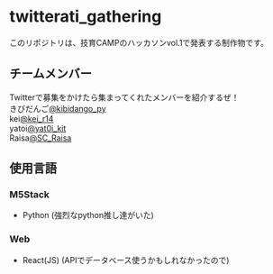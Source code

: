 # twitterati_gathering
このリポジトリは、技育CAMPのハッカソンvol.1で発表する制作物です。

## チームメンバー
Twitterで募集をかけたら集まってくれたメンバーを紹介するぜ！  
きびだんご[@kibidango_py](https://twitter.com/kibidango_py)  
kei[@kei_r14](https://twitter.com/kei_r14)  
yatoi[@yat0i_kit](https://twitter.com/yat0i_kit)  
Raisa[@SC_Raisa](https://twitter.com/SC_Raisa)  

## 使用言語
### M5Stack
- Python
(強烈なpython推し達がいた)

### Web
- React(JS)
(APIでデータベース使うかもしれなかったので)


